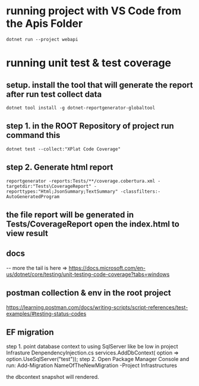 # running project with VS Code from the Apis Folder
```
dotnet run --project webapi
```

# running unit test & test coverage
## setup. install the tool that will generate the report after run test collect data
```
dotnet tool install -g dotnet-reportgenerator-globaltool
```

## step 1. in the ROOT Repository of project run command this
```
dotnet test --collect:"XPlat Code Coverage"
```
## step 2. Generate html report

```
reportgenerator -reports:Tests/**/coverage.cobertura.xml -targetdir:"Tests\CoverageReport" -reporttypes:"Html;JsonSummary;TextSummary" -classfilters:-AutoGeneratedProgram
```
## the file report will be generated in Tests/CoverageReport open the index.html to view result
## docs
-- more the tail is here => https://docs.microsoft.com/en-us/dotnet/core/testing/unit-testing-code-coverage?tabs=windows

## postman collection & env in the root project
https://learning.postman.com/docs/writing-scripts/script-references/test-examples/#testing-status-codes

## EF migration
step 1. point database context to using SqlServer like be low
in project Infrasture DenpendencyInjection.cs
services.AddDbContext<ChemicalDbContext>(
            option => option.UseSqlServer("test"));
step 2.
Open Package Manager Console and run:
Add-Migration NameOfTheNewMigration -Project Infrastructures

the dbcontext snapshot will rendered.

